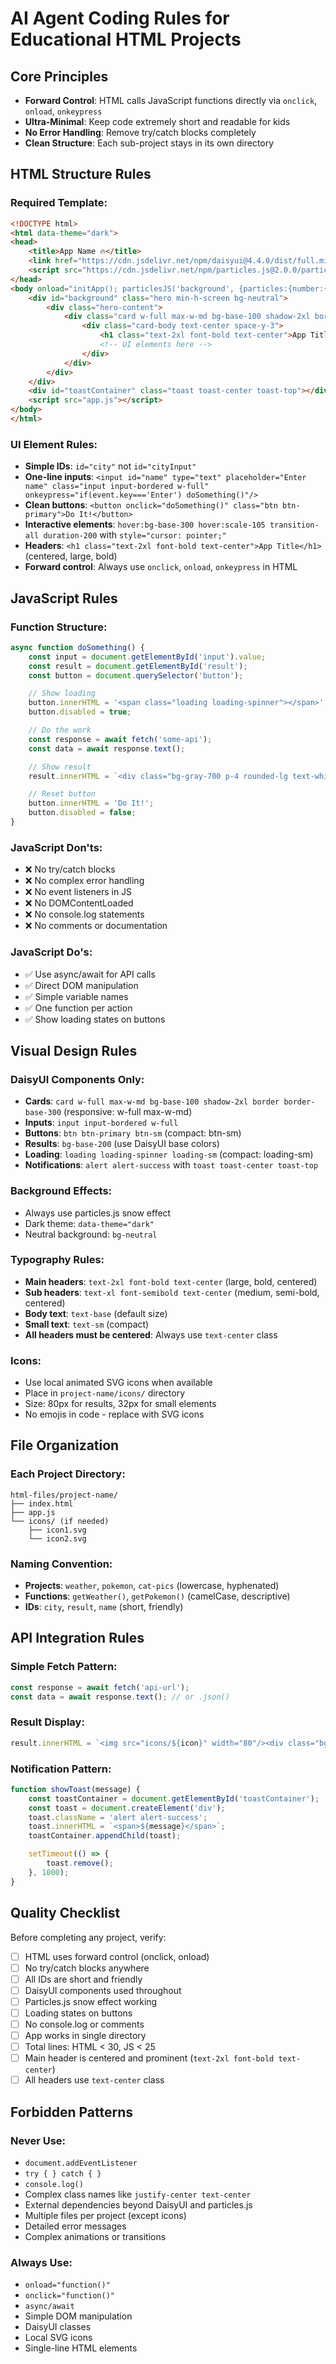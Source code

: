 # AI Agent Coding Rules for Educational HTML Projects

## Core Principles
- **Forward Control**: HTML calls JavaScript functions directly via `onclick`, `onload`, `onkeypress`
- **Ultra-Minimal**: Keep code extremely short and readable for kids
- **No Error Handling**: Remove try/catch blocks completely
- **Clean Structure**: Each sub-project stays in its own directory

## HTML Structure Rules

### Required Template:
```html
<!DOCTYPE html>
<html data-theme="dark">
<head>
    <title>App Name 🔥</title>
    <link href="https://cdn.jsdelivr.net/npm/daisyui@4.4.0/dist/full.min.css" rel="stylesheet"/>
    <script src="https://cdn.jsdelivr.net/npm/particles.js@2.0.0/particles.min.js"></script>
</head>
<body onload="initApp(); particlesJS('background', {particles:{number:{value:100}, color:{value:'#fff'}, opacity:{value:0.5}, size:{value:3}, line_linked:{enable:false}, move:{enable:true, speed:1, direction:'bottom'}}})">
    <div id="background" class="hero min-h-screen bg-neutral">
        <div class="hero-content">
            <div class="card w-full max-w-md bg-base-100 shadow-2xl border border-base-300">
                <div class="card-body text-center space-y-3">
                    <h1 class="text-2xl font-bold text-center">App Title</h1>
                    <!-- UI elements here -->
                </div>
            </div>
        </div>
    </div>
    <div id="toastContainer" class="toast toast-center toast-top"></div>
    <script src="app.js"></script>
</body>
</html>
```

### UI Element Rules:
- **Simple IDs**: `id="city"` not `id="cityInput"`
- **One-line inputs**: `<input id="name" type="text" placeholder="Enter name" class="input input-bordered w-full" onkeypress="if(event.key==='Enter') doSomething()"/>`
- **Clean buttons**: `<button onclick="doSomething()" class="btn btn-primary">Do It!</button>`
- **Interactive elements**: `hover:bg-base-300 hover:scale-105 transition-all duration-200` with `style="cursor: pointer;"`
- **Headers**: `<h1 class="text-2xl font-bold text-center">App Title</h1>` (centered, large, bold)
- **Forward control**: Always use `onclick`, `onload`, `onkeypress` in HTML

## JavaScript Rules

### Function Structure:
```javascript
async function doSomething() {
    const input = document.getElementById('input').value;
    const result = document.getElementById('result');
    const button = document.querySelector('button');

    // Show loading
    button.innerHTML = '<span class="loading loading-spinner"></span>';
    button.disabled = true;

    // Do the work
    const response = await fetch('some-api');
    const data = await response.text();

    // Show result
    result.innerHTML = `<div class="bg-gray-700 p-4 rounded-lg text-white">${data}</div>`;

    // Reset button
    button.innerHTML = 'Do It!';
    button.disabled = false;
}
```

### JavaScript Don'ts:
- ❌ No try/catch blocks
- ❌ No complex error handling
- ❌ No event listeners in JS
- ❌ No DOMContentLoaded
- ❌ No console.log statements
- ❌ No comments or documentation

### JavaScript Do's:
- ✅ Use async/await for API calls
- ✅ Direct DOM manipulation
- ✅ Simple variable names
- ✅ One function per action
- ✅ Show loading states on buttons

## Visual Design Rules

### DaisyUI Components Only:
- **Cards**: `card w-full max-w-md bg-base-100 shadow-2xl border border-base-300` (responsive: w-full max-w-md)
- **Inputs**: `input input-bordered w-full`
- **Buttons**: `btn btn-primary btn-sm` (compact: btn-sm)
- **Results**: `bg-base-200` (use DaisyUI base colors)
- **Loading**: `loading loading-spinner loading-sm` (compact: loading-sm)
- **Notifications**: `alert alert-success` with `toast toast-center toast-top`

### Background Effects:
- Always use particles.js snow effect
- Dark theme: `data-theme="dark"`
- Neutral background: `bg-neutral`

### Typography Rules:
- **Main headers**: `text-2xl font-bold text-center` (large, bold, centered)
- **Sub headers**: `text-xl font-semibold text-center` (medium, semi-bold, centered)
- **Body text**: `text-base` (default size)
- **Small text**: `text-sm` (compact)
- **All headers must be centered**: Always use `text-center` class

### Icons:
- Use local animated SVG icons when available
- Place in `project-name/icons/` directory
- Size: 80px for results, 32px for small elements
- No emojis in code - replace with SVG icons

## File Organization

### Each Project Directory:
```
html-files/project-name/
├── index.html
├── app.js
└── icons/ (if needed)
    ├── icon1.svg
    └── icon2.svg
```

### Naming Convention:
- **Projects**: `weather`, `pokemon`, `cat-pics` (lowercase, hyphenated)
- **Functions**: `getWeather()`, `getPokemon()` (camelCase, descriptive)
- **IDs**: `city`, `result`, `name` (short, friendly)

## API Integration Rules

### Simple Fetch Pattern:
```javascript
const response = await fetch('api-url');
const data = await response.text(); // or .json()
```

### Result Display:
```javascript
result.innerHTML = `<img src="icons/${icon}" width="80"/><div class="bg-base-200 p-4 rounded-lg mt-4">${data}</div>`;
```

### Notification Pattern:
```javascript
function showToast(message) {
    const toastContainer = document.getElementById('toastContainer');
    const toast = document.createElement('div');
    toast.className = 'alert alert-success';
    toast.innerHTML = `<span>${message}</span>`;
    toastContainer.appendChild(toast);

    setTimeout(() => {
        toast.remove();
    }, 1000);
}
```

## Quality Checklist

Before completing any project, verify:
- [ ] HTML uses forward control (onclick, onload)
- [ ] No try/catch blocks anywhere
- [ ] All IDs are short and friendly
- [ ] DaisyUI components used throughout
- [ ] Particles.js snow effect working
- [ ] Loading states on buttons
- [ ] No console.log or comments
- [ ] App works in single directory
- [ ] Total lines: HTML < 30, JS < 25
- [ ] Main header is centered and prominent (`text-2xl font-bold text-center`)
- [ ] All headers use `text-center` class

## Forbidden Patterns

### Never Use:
- `document.addEventListener`
- `try { } catch { }`
- `console.log()`
- Complex class names like `justify-center text-center`
- External dependencies beyond DaisyUI and particles.js
- Multiple files per project (except icons)
- Detailed error messages
- Complex animations or transitions

### Always Use:
- `onload="function()"`
- `onclick="function()"`
- `async/await`
- Simple DOM manipulation
- DaisyUI classes
- Local SVG icons
- Single-line HTML elements